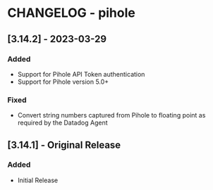 # CHANGELOG - pihole

## [3.14.2] - 2023-03-29

### Added

- Support for Pihole API Token authentication
- Support for Pihole version 5.0+

### Fixed

- Convert string numbers captured from Pihole to floating point as required by the Datadog Agent

## [3.14.1] - Original Release

### Added

- Initial Release
